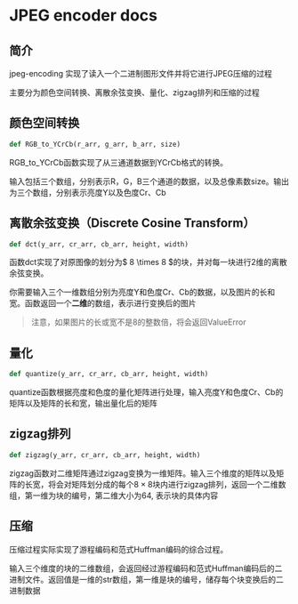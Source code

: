 # JPEG encoder docs

## 简介

jpeg-encoding 实现了读入一个二进制图形文件并将它进行JPEG压缩的过程

主要分为颜色空间转换、离散余弦变换、量化、zigzag排列和压缩的过程

## 颜色空间转换

```python
def RGB_to_YCrCb(r_arr, g_arr, b_arr, size)
```

RGB_to_YCrCb函数实现了从三通道数据到YCrCb格式的转换。

输入包括三个数组，分别表示R，G，B三个通道的数据，以及总像素数size。输出为三个数组，分别表示亮度Y以及色度Cr、Cb

## 离散余弦变换（Discrete Cosine Transform）

```python
def dct(y_arr, cr_arr, cb_arr, height, width)
```

函数dct实现了对原图像的划分为$ 8 \times 8 $的块，并对每一块进行2维的离散余弦变换。

你需要输入三个一维数组分别为亮度Y和色度Cr、Cb的数据，以及图片的长和宽。函数返回一个**二维**的数组，表示进行变换后的图片

> 注意，如果图片的长或宽不是8的整数倍，将会返回ValueError

## 量化

```python
def quantize(y_arr, cr_arr, cb_arr, height, width)
```

quantize函数根据亮度和色度的量化矩阵进行处理，输入亮度Y和色度Cr、Cb的矩阵以及矩阵的长和宽，输出量化后的矩阵

## zigzag排列

```python
def zigzag(y_arr, cr_arr, cb_arr, height, width)
```

zigzag函数对二维矩阵通过zigzag变换为一维矩阵。输入三个维度的矩阵以及矩阵的长宽，将会对矩阵划分成的每个$8 \times 8$块内进行zigzag排列，返回一个二维数组，第一维为块的编号，第二维大小为64, 表示块的具体内容

## 压缩

压缩过程实际实现了游程编码和范式Huffman编码的综合过程。

输入三个维度的块的二维数组，会返回经过游程编码和范式Huffman编码后的二进制文件。返回值是一维的str数组，第一维是块的编号，储存每个块变换后的二进制数据